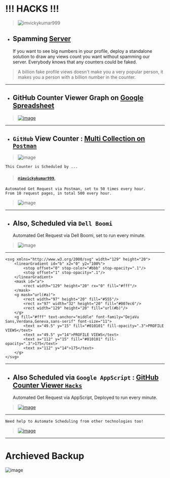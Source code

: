 # !!! HACKS !!!

> <p align="left"> <img src="https://komarev.com/ghpvc/?username=imvickykumar&color=blue&label=PROFILE+VIEWS&style=flat-square&color=orange" alt="imvickykumar999"/> </p>

- ## Spamming [Server](https://github.com/antonkomarev/github-profile-views-counter#usage)

    If you want to see big numbers in your profile, deploy a standalone solution to draw any views count you want
    without spamming our server. Everybody knows that any counters could be faked.

> A billion fake profile views doesn't make you a very popular person, it makes you a person with a billion number in the counter.

---------------------------------------

- ## GitHub Counter Viewer Graph on [Google Spreadsheet](https://docs.google.com/spreadsheets/d/1ghkJuD8AjBiP95tSqCWpQhHWGonkxS9YbH2nHWw5EpE/edit?usp=sharing)

> [![image](https://user-images.githubusercontent.com/50515418/209145439-75412ad9-4d20-4daf-a7eb-00dfdb7ee7fe.png)](https://docs.google.com/spreadsheets/u/1/d/e/2PACX-1vRwaHati9JPeMFl9wbCnTNSr3dWo3NkkorO60OyQId3j-gOpxYGgDeYGp249xlkW_7BlDy_EYBNWVFl/pubchart?oid=2084833100&format=interactive)

--------------------------

- ## `GitHub` View Counter : [Multi Collection on `Postman`](https://vickykumar999.postman.co/workspace/Project-Testings~a588c682-0ac8-4892-9084-42dd15f40085/collection/21969867-3e814614-d589-456e-9335-149e1e5a771b/schedule/1ed81371-5e24-4c50-8f57-df39473a7c5d)

> ![image](https://user-images.githubusercontent.com/50515418/209318803-acb35ec1-3836-4226-936a-8983f1a81408.png)

    This Counter is Scheduled by ...

> #### [`@imvickykumar999`](https://github.com/imvickykumar999),

    Automated Get Request via Postman, set to 50 times every hour.
    From 10 request pages, in total 500 every hour.

> ![image](https://user-images.githubusercontent.com/50515418/208925318-f41a3e17-7cda-46eb-a9f2-016e5c24bc40.png)

----------------------------------

- ## Also, Scheduled via `Dell Boomi`

    Automated Get Request via Dell Boomi, set to run every minute.
    
> ![image](https://user-images.githubusercontent.com/50515418/208925926-394f0b98-c4f5-40a4-9396-b47924d08a51.png)
   
------------------------------

    <svg xmlns="http://www.w3.org/2000/svg" width="129" height="20">
        <linearGradient id="b" x2="0" y2="100%">
            <stop offset="0" stop-color="#bbb" stop-opacity=".1"/>
            <stop offset="1" stop-opacity=".1"/>
        </linearGradient>
        <mask id="a">
            <rect width="129" height="20" rx="0" fill="#fff"/>
        </mask>
        <g mask="url(#a)">
            <rect width="97" height="20" fill="#555"/>
            <rect x="97" width="32" height="20" fill="#007ec6"/>
            <rect width="129" height="20" fill="url(#b)"/>
        </g>
        <g fill="#fff" text-anchor="middle" font-family="DejaVu Sans,Verdana,Geneva,sans-serif" font-size="11">
            <text x="49.5" y="15" fill="#010101" fill-opacity=".3">PROFILE VIEWS</text>
            <text x="49.5" y="14">PROFILE VIEWS</text>
            <text x="112" y="15" fill="#010101" fill-opacity=".3">175</text>
            <text x="112" y="14">175</text>
        </g>
    </svg>

--------------------------------

- ## Also Scheduled via `Google AppScript` : [GitHub Counter Viewer `Hacks`](https://script.google.com/u/1/home/projects/1c4F9nYoN_jwYcRaRmb64SwCINefMCef49aELcohhd4UumeJBKLIJNmpB/edit)

    Automated Get Request via AppScript, Deployed to run every minute.

> [![image](https://user-images.githubusercontent.com/50515418/209066562-320d777b-ac55-4281-8913-8ebd7e206d47.png)](https://script.google.com/u/1/home/projects/1c4F9nYoN_jwYcRaRmb64SwCINefMCef49aELcohhd4UumeJBKLIJNmpB/triggers)

----------------------------

    Need help to Automate Scheduling from other technologies too!

> [![image](https://user-images.githubusercontent.com/50515418/209121147-b5bdfa72-3ea3-4b35-b5cb-52bfba98d250.png)](https://script.google.com/u/1/home/projects/1c4F9nYoN_jwYcRaRmb64SwCINefMCef49aELcohhd4UumeJBKLIJNmpB/executions)

--------------------------

# Archieved Backup

![image](https://user-images.githubusercontent.com/50515418/215494577-b90415bd-4c36-44e0-ba87-1d5d95fbfa29.png)
